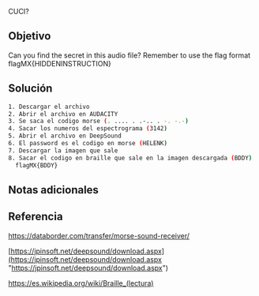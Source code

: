 CUCI?
## Objetivo

Can you find the secret in this audio file? Remember to use the flag format flagMX{HIDDENINSTRUCTION}
## Solución
```bash
1. Descargar el archivo
2. Abrir el archivo en AUDACITY
3. Se saca el codigo morse (. .... . .-.. . -. -.-)
4. Sacar los numeros del espectrograma (3142)
5. Abrir el archivo en DeepSound
6. El password es el codigo en morse (HELENK)
7. Descargar la imagen que sale
8. Sacar el codigo en braille que sale en la imagen descargada (BDDY)
  flagMX{BDDY}
```
## Notas adicionales

## Referencia

https://databorder.com/transfer/morse-sound-receiver/

[https://jpinsoft.net/deepsound/download.aspx](https://jpinsoft.net/deepsound/download.aspx "https://jpinsoft.net/deepsound/download.aspx")

https://es.wikipedia.org/wiki/Braille_(lectura)
